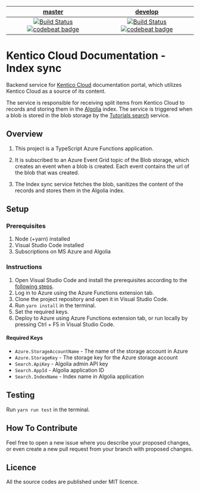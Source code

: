 | [master](https://github.com/Kentico/kentico-cloud-docs-search/tree/master) | [develop](https://github.com/Kentico/kentico-cloud-docs-search/tree/develop) |
|:---:|:---:|
| [![Build Status](https://travis-ci.com/KenticoDocs/cloud-docs-index-sync.svg?branch=master)](https://travis-ci.com/KenticoDocs/cloud-docs-index-sync/branches) [![codebeat badge](https://codebeat.co/badges/12ac26ae-0819-4a03-b8b6-894a1b24fe71)](https://codebeat.co/projects/github-com-kenticodocs-cloud-docs-index-sync-master) | [![Build Status](https://travis-ci.com/KenticoDocs/cloud-docs-index-sync.svg?branch=develop)](https://travis-ci.com/KenticoDocs/cloud-docs-index-sync/branches) [![codebeat badge](https://codebeat.co/badges/e9135692-0025-4147-9718-8bf9fcfe7e49)](https://codebeat.co/projects/github-com-kenticodocs-cloud-docs-index-sync-develop) |

# Kentico Cloud Documentation - Index sync

Backend service for [Kentico Cloud](https://docs.kenticocloud.com/)  documentation portal, which utilizes Kentico Cloud as a source of its content.

The service is responsible for receiving split items from Kentico Cloud to records and storing them in the [Algolia](https://www.algolia.com/) index. The service is triggered when a blob is stored in the blob storage by the [Tutorials search](https://github.com/KenticoDocs/cloud-docs-tutorial-search) service.

## Overview

1. This project is a TypeScript Azure Functions application.

2. It is subscribed to an Azure Event Grid topic of the Blob storage, which creates an event when a blob is created. Each event contains the url of the blob that was created.

3. The Index sync service fetches the blob, sanitizes the content of the records and stores them in the Algolia index.

## Setup

### Prerequisites

1. Node (+yarn) installed
2. Visual Studio Code installed
3. Subscriptions on MS Azure and Algolia

### Instructions

1. Open Visual Studio Code and install the prerequisites according to the [following steps](https://code.visualstudio.com/tutorials/functions-extension/getting-started).
2. Log in to Azure using the Azure Functions extension tab.
3. Clone the project repository and open it in Visual Studio Code.
4. Run `yarn install` in the terminal.
5. Set the required keys.
6. Deploy to Azure using Azure Functions extension tab, or run locally by pressing Ctrl + F5 in Visual Studio Code.

#### Required Keys
* `Azure.StorageAccountName` - The name of the storage account in Azure
* `Azure.StorageKey` - The storage key for the Azure storage account
* `Search.ApiKey` - Algolia admin API key
* `Search.AppId` - Algolia application ID
* `Search.IndexName` - Index name in Algolia application

## Testing
Run `yarn run test` in the terminal.

## How To Contribute
Feel free to open a new issue where you describe your proposed changes, or even create a new pull request from your branch with proposed changes.

## Licence
All the source codes are published under MIT licence.
